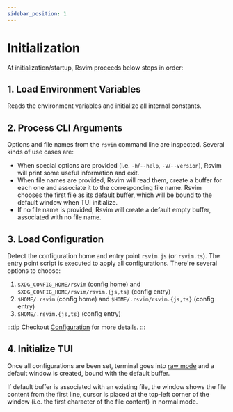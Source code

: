 ```yaml
---
sidebar_position: 1
---
```


# Initialization

At initialization/startup, Rsvim proceeds below steps in order:

## 1. Load Environment Variables

Reads the environment variables and initialize all internal constants.

## 2. Process CLI Arguments

Options and file names from the `rsvim` command line are inspected. Several kinds of use cases are:

- When special options are provided (i.e. `-h`/`--help`, `-V`/`--version`), Rsvim will print some useful information and exit.
- When file names are provided, Rsvim will read them, create a buffer for each one and associate it to the corresponding file name. Rsvim chooses the first file as its default buffer, which will be bound to the default window when TUI initialize.
- If no file name is provided, Rsvim will create a default empty buffer, associated with no file name.

## 3. Load Configuration

Detect the configuration home and entry point `rsvim.js` (or `rsvim.ts`). The entry point script is executed to apply all configurations. There're several options to choose:

1. `$XDG_CONFIG_HOME/rsvim` (config home) and `$XDG_CONFIG_HOME/rsvim/rsvim.{js,ts}` (config entry)
2. `$HOME/.rsvim` (config home) and `$HOME/.rsvim/rsvim.{js,ts}` (config entry)
3. `$HOME/.rsvim.{js,ts}` (config entry)

:::tip
Checkout [Configuration](/docs/manual/configuration) for more details.
:::

## 4. Initialize TUI

Once all configurations are been set, terminal goes into [raw mode](https://en.wikipedia.org/wiki/Terminal_mode) and a default window is created, bound with the default buffer.

If default buffer is associated with an existing file, the window shows the file content from the first line, cursor is placed at the top-left corner of the window (i.e. the first character of the file content) in normal mode.
